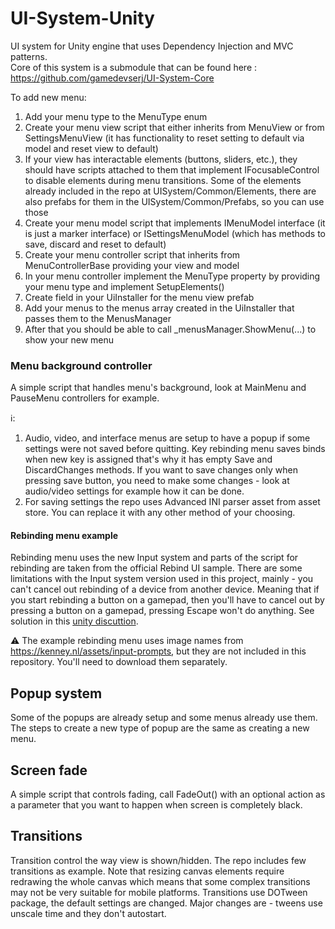 # UI-System-Unity

UI system for Unity engine that uses Dependency Injection and MVC patterns.  
Core of this system is a submodule that can be found here : https://github.com/gamedevserj/UI-System-Core 

To add new menu:
1. Add your menu type to the MenuType enum
2. Create your menu view script that either inherits from MenuView or from SettingsMenuView (it has functionality to reset setting to default via model and reset view to default)
3. If your view has interactable elements (buttons, sliders, etc.), they should have scripts attached to them that implement IFocusableControl to disable elements during menu transitions. Some of the elements already included in the repo at UISystem/Common/Elements, there are also prefabs for them in the UISystem/Common/Prefabs, so you can use those
4. Create your menu model script that implements IMenuModel interface (it is just a marker interface) or ISettingsMenuModel (which has methods to save, discard and reset to default)
5. Create your menu controller script that inherits from MenuControllerBase providing your view and model
6. In your menu controller implement the MenuType property by providing your menu type and implement SetupElements()
7. Create field in your UiInstaller for the menu view prefab
8. Add your menus to the menus array created in the UiInstaller that passes them to the MenusManager
9. After that you should be able to call _menusManager.ShowMenu(...) to show your new menu

### Menu background controller
A simple script that handles menu's background, look at MainMenu and PauseMenu controllers for example.

ℹ️: 
1. Audio, video, and interface menus are setup to have a popup if some settings were not saved before quitting. Key rebinding menu saves binds when new key is assigned that's why it has empty Save and DiscardChanges methods. If you want to save changes only when pressing save button, you need to make some changes - look at audio/video settings for example how it can be done.
2. For saving settings the repo uses Advanced INI parser asset from asset store. You can replace it with any other method of your choosing.

#### Rebinding menu example

Rebinding menu uses the new Input system and parts of the script for rebinding are taken from the official Rebind UI sample. There are some limitations with the Input system version used in this project, mainly - you can't cancel out rebinding of a device from another device. Meaning that if you start rebinding a button on a gamepad, then you'll have to cancel out by pressing a button on a gamepad, pressing Escape won't do anything. See solution in this
[unity discuttion](https://discussions.unity.com/t/impossible-to-get-cancelling-of-control-rebind-working-with-both-keyboard-and-gamepad/1576251/3).

 ⚠️ The example rebinding menu uses image names from https://kenney.nl/assets/input-prompts, but they are not included in this repository. You'll need to download them separately.

## Popup system
Some of the popups are already setup and some menus already use them. The steps to create a new type of popup are the same as creating a new menu. 

## Screen fade
A simple script that controls fading, call FadeOut() with an optional action as a parameter that you want to happen when screen is completely black.

## Transitions  
Transition control the way view is shown/hidden. The repo includes few transitions as example. Note that resizing canvas elements require redrawing the whole canvas which means that some complex transitions may not be very suitable for mobile platforms. 
Transitions use DOTween package, the default settings are changed. Major changes are - tweens use unscale time and they don't autostart.
